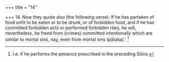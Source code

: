 +++
title = "14"

+++
14. Now they quote also (the following verse): If he has partaken of food unfit to be eaten or to be drunk, or of forbidden food, and if he has committed forbidden acts or performed forbidden rites, he will, nevertheless, be freed from (crimes) committed intentionally which are similar to mortal sins, nay, even from mortal sins (pātaka).' [^7] 


[^7]:  I.e. if he performs the penance prescribed in the preceding Sūtra.
